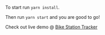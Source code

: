 To start run `yarn install`.

Then run `yarn start` and you are good to go!

Check out live demo @ [Bike Station Tracker](https://bike-station-tracker.herokuapp.com/)
